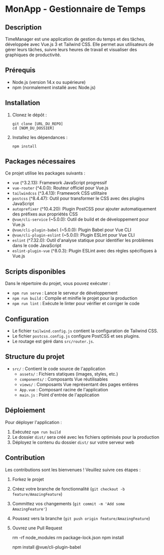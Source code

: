 # MonApp - Gestionnaire de Temps

## Description
TimeManager est une application de gestion du temps et des tâches, développée avec Vue.js 3 et Tailwind CSS. Elle permet aux utilisateurs de gérer leurs tâches, suivre leurs heures de travail et visualiser des graphiques de productivité.

## Prérequis
- Node.js (version 14.x ou supérieure)
- npm (normalement installé avec Node.js)

## Installation

1. Clonez le dépôt :
   ```
   git clone [URL_DU_REPO]
   cd [NOM_DU_DOSSIER]
   ```

2. Installez les dépendances :
   ```
   npm install
   ```

## Packages nécessaires

Ce projet utilise les packages suivants :

- `vue` (^3.2.13): Framework JavaScript progressif
- `vue-router` (^4.0.0): Routeur officiel pour Vue.js
- `tailwindcss` (^3.4.13): Framework CSS utilitaire
- `postcss` (^8.4.47): Outil pour transformer le CSS avec des plugins JavaScript
- `autoprefixer` (^10.4.20): Plugin PostCSS pour ajouter automatiquement des préfixes aux propriétés CSS
- `@vue/cli-service` (~5.0.0): Outil de build et de développement pour Vue.js
- `@vue/cli-plugin-babel` (~5.0.0): Plugin Babel pour Vue CLI
- `@vue/cli-plugin-eslint` (~5.0.0): Plugin ESLint pour Vue CLI
- `eslint` (^7.32.0): Outil d'analyse statique pour identifier les problèmes dans le code JavaScript
- `eslint-plugin-vue` (^8.0.3): Plugin ESLint avec des règles spécifiques à Vue.js

## Scripts disponibles

Dans le répertoire du projet, vous pouvez exécuter :

- `npm run serve` : Lance le serveur de développement
- `npm run build` : Compile et minifie le projet pour la production
- `npm run lint` : Exécute le linter pour vérifier et corriger le code

## Configuration

- Le fichier `tailwind.config.js` contient la configuration de Tailwind CSS.
- Le fichier `postcss.config.js` configure PostCSS et ses plugins.
- Le routage est géré dans `src/router.js`.

## Structure du projet

- `src/` : Contient le code source de l'application
  - `assets/` : Fichiers statiques (images, styles, etc.)
  - `components/` : Composants Vue réutilisables
  - `views/` : Composants Vue représentant des pages entières
  - `App.vue` : Composant racine de l'application
  - `main.js` : Point d'entrée de l'application

## Déploiement

Pour déployer l'application :

1. Exécutez `npm run build`
2. Le dossier `dist/` sera créé avec les fichiers optimisés pour la production
3. Déployez le contenu du dossier `dist/` sur votre serveur web

## Contribution

Les contributions sont les bienvenues ! Veuillez suivre ces étapes :

1. Forkez le projet
2. Créez votre branche de fonctionnalité (`git checkout -b feature/AmazingFeature`)
3. Committez vos changements (`git commit -m 'Add some AmazingFeature'`)
4. Poussez vers la branche (`git push origin feature/AmazingFeature`)
5. Ouvrez une Pull Request


   rm -rf node_modules
   rm package-lock.json
   npm install



   npm install @vue/cli-plugin-babel